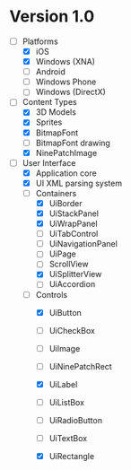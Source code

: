 # Version 1.0

- [ ] Platforms
  - [X] iOS
  - [X] Windows (XNA)
  - [ ] Android
  - [ ] Windows Phone
  - [ ] Windows (DirectX)
- [ ] Content Types
  - [X] 3D Models
  - [X] Sprites
  - [X] BitmapFont
  - [ ] BitmapFont drawing
  - [X] NinePatchImage
- [ ] User Interface
  - [X] Application core
  - [X] UI XML parsing system
  - [ ] Containers
    - [X] UiBorder
    - [X] UiStackPanel
    - [X] UiWrapPanel
    - [ ] UiTabControl
    - [ ] UiNavigationPanel
    - [ ] UiPage
    - [ ] ScrollView
    - [X] UiSplitterView
    - [ ] UiAccordion
  - [ ] Controls
    - [X] UiButton
    - [ ] UiCheckBox
    - [ ] UiImage
    - [ ] UiNinePatchRect
    - [X] UiLabel
    - [ ] UiListBox
    - [ ] UiRadioButton
    - [ ] UiTextBox
    - [X] UiRectangle
  
